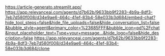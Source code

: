 https://article-generato.streamlit.app/
https://app.relevanceai.com/agents/d7b62b/9633bb9f2283-4b9a-8df3-7eb7d580f008/d34e9ae6-464c-41ef-83b4-58e033b3d684/embed-chat?hide_tool_steps=false&hide_file_uploads=false&hide_conversation_list=false&bubble_style=agent&primary_color=%23685FFF&bubble_icon=pd%2Fchat&input_placeholder_text=Type+your+message...&hide_logo=false&hide_description=false
https://app.relevanceai.com/agents/d7b62b/9633bb9f2283-4b9a-8df3-7eb7d580f008/d34e9ae6-464c-41ef-83b4-58e033b3d684/clone
